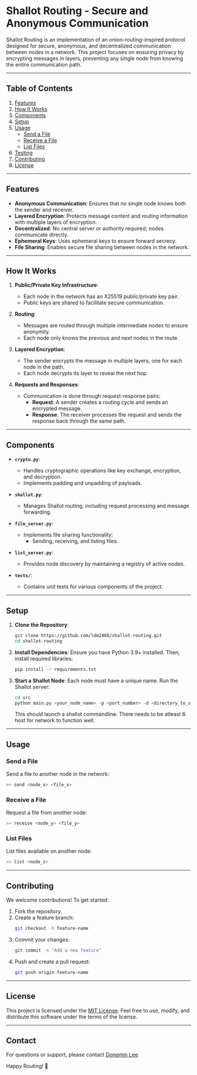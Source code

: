 # **Shallot Routing - Secure and Anonymous Communication**

Shallot Routing is an implementation of an onion-routing-inspired protocol designed for secure, anonymous, and decentralized communication between nodes in a network. This project focuses on ensuring privacy by encrypting messages in layers, preventing any single node from knowing the entire communication path.

---

## **Table of Contents**
1. [Features](#features)
2. [How It Works](#how-it-works)
3. [Components](#components)
4. [Setup](#setup)
5. [Usage](#usage)
    - [Send a File](#send-a-file)
    - [Receive a File](#receive-a-file)
    - [List Files](#list-files)
6. [Testing](#testing)
7. [Contributing](#contributing)
8. [License](#license)

---

## **Features**
- **Anonymous Communication**: Ensures that no single node knows both the sender and receiver.
- **Layered Encryption**: Protects message content and routing information with multiple layers of encryption.
- **Decentralized**: No central server or authority required; nodes communicate directly.
- **Ephemeral Keys**: Uses ephemeral keys to ensure forward secrecy.
- **File Sharing**: Enables secure file sharing between nodes in the network.

---

## **How It Works**

1. **Public/Private Key Infrastructure**:
    - Each node in the network has an X25519 public/private key pair.
    - Public keys are shared to facilitate secure communication.

2. **Routing**:
    - Messages are routed through multiple intermediate nodes to ensure anonymity.
    - Each node only knows the previous and next nodes in the route.

3. **Layered Encryption**:
    - The sender encrypts the message in multiple layers, one for each node in the path.
    - Each node decrypts its layer to reveal the next hop.

4. **Requests and Responses**:
    - Communication is done through request-response pairs:
        - **Request**: A sender creates a routing cycle and sends an encrypted message.
        - **Response**: The receiver processes the request and sends the response back through the same path.

---

## **Components**

- **`crypto.py`**:
    - Handles cryptographic operations like key exchange, encryption, and decryption.
    - Implements padding and unpadding of payloads.

- **`shallot.py`**:
    - Manages Shallot routing, including request processing and message forwarding.

- **`file_server.py`**:
    - Implements file sharing functionality:
        - Sending, receiving, and listing files.

- **`list_server.py`**:
    - Provides node discovery by maintaining a registry of active nodes.

- **`tests/`**:
    - Contains unit tests for various components of the project.

---

## **Setup**

1. **Clone the Repository**:
    ```bash
    git clone https://github.com/ldm2468/shallot-routing.git
    cd shallot-routing
    ```

2. **Install Dependencies**:
    Ensure you have Python 3.9+ installed. Then, install required libraries:
    ```bash
    pip install -r requirements.txt
    ```

4. **Start a Shallot Node**:
    Each node must have a unique name. Run the Shallot server:
    ```bash
    cd src
    python main.py <your_node_name> -p <port_number> -d <directory_to_send_and_receive>
    ```
    This should launch a shallot commandline. There needs to be atleast 6 host for network to function well.
---

## **Usage**

### **Send a File**
Send a file to another node in the network:
```bash
>> send <node_x> <file_x>
```

### **Receive a File**
Request a file from another node:
```bash
>> receive <node_y> <file_y>
```

### **List Files**
List files available on another node:
```bash
>> list <node_z>
```

---

## **Contributing**

We welcome contributions! To get started:
1. Fork the repository.
2. Create a feature branch:
   ```bash
   git checkout -b feature-name
   ```
3. Commit your changes:
   ```bash
   git commit -m "Add a new feature"
   ```
4. Push and create a pull request:
   ```bash
   git push origin feature-name
   ```

---

## **License**

This project is licensed under the [MIT License](LICENSE). Feel free to use, modify, and distribute this software under the terms of the license.

---

## **Contact**

For questions or support, please contact [Dongmin Lee](lee4818@purdue.edu).

Happy Routing! 🧅
